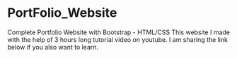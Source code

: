 # PortFolio_Website
Complete Portfolio Website with Bootstrap - HTML/CSS 
This website I made with the help of 3 hours long tutorial video on youtube. I am sharing the link below if you also want to learn.


